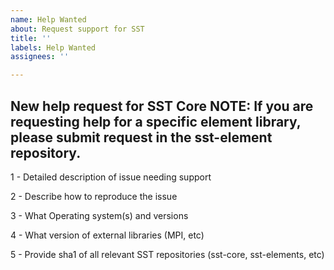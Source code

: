 ```yaml
---
name: Help Wanted
about: Request support for SST
title: ''
labels: Help Wanted
assignees: ''

---
```


New help request for SST Core
NOTE: If you are requesting help for a specific element library, please submit request in the sst-element repository.
----------------------
1 - Detailed description of issue needing support

2 - Describe how to reproduce the issue

3 - What Operating system(s) and versions 

4 - What version of external libraries (MPI, etc)

5 - Provide sha1 of all relevant SST repositories (sst-core, sst-elements, etc)
